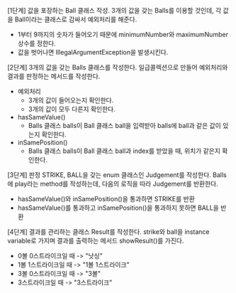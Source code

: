 [1단계] 
값을 포장하는 Ball 클래스 작성. 3개의 값을 갖는 Balls를 이용할 것인데, 각 값을 Ball이라는 클래스로 감싸서 예외처리를 해준다.
* 1부터 9까지의 숫자가 들어오기 때문에 minimumNumber와 maximumNumber 상수를 정한다.
* 값을 벗어나면 IllegalArgumentException을 발생시킨다.

[2단계] 
3개의 값을 갖는 Balls 클래스를 작성한다. 일급콜렉션으로 만들어 예외처리와 결과를 판정하는 메서드를 작성한다.
* 예외처리
  * 3개의 값이 들어오는지 확인한다.
  * 3개의 값이 모두 다른지 확인한다.
* hasSameValue()
  * Balls 클래스 balls이 Ball 클래스 ball을 입력받아 balls에 ball과 같은 값이 있는지 확인한다.
* inSamePosition()
  * Balls 클래스 balls이 Ball 클래스 ball과 index를 받았을 때, 위치가 같은지 확인한다.

[3단계]
판정 STRIKE, BALL을 갖는 enum 클래스인 Judgement를 작성한다.
Balls에 play라는 method를 작성하는데, 다음의 로직을 따라 Judgement를 반환한다.
* hasSameValue()와 inSamePosition()을 통과하면 STRIKE를 반환
* hasSameValue()를 통과하고 inSamePosition()을 통과하지 못하면 BALL을 반환

[4단계]
결과를 관리하는 클래스 Result를 작성한다. strike와 ball을 instance variable로 가지며
결과를 출력하는 메서드 showResult()를 가진다.
* 0볼 0스트라이크일 때 -> "낫싱"
* 1볼 1스트라이크일 때 -> "1볼 1스트라이크"
* 3볼 0스트라이크일 때 -> "3볼"
* 3스트라이크일 때 -> "3스트라이크"